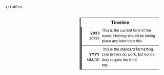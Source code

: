 <div>
	<table style="float:right; clear:right; width:260px; margin:14 0 7 14; border:0px; border-left:4px solid #666666; line-height:1.5; border-collapse:collapse; font-size:smaller">
			<!-- If you want any clickable links in this timeline, you have to use the html method (<a href="url">text</a>) rather than markdown, and remember that relative paths are not supported this way in Obsidian -->
		<tr>
			<th colspan="2" style="font-size:larger; padding:4px; text-align:center">Timeline</th>
		</tr>
	<!-- You can change the color of the left border to signify different things -->
		<tr style="border-left:4px solid #666666; border-bottom:1px solid #666666">
			<td style="padding:4px; text-align:right; width:25%"><b>2033</b><br>10/30</td>
			<td style="padding:4px">This is the current time of the world. Nothing should be taking place any later than this.</td>
		</tr>
	<!-- Copy and paste one of these blocks as many times as you need -->
		<tr style="border-left:4px solid #666666; border-bottom:1px solid #666666">
			<td style="padding:4px; text-align:right"><b>YYYY</b><br>MM/DD</td>
			<td style="padding:4px">This is the standard formatting.<br>Line breaks do work, but notice they require the html <br> tag.</td>
		</tr>
		
	</table>
</div>